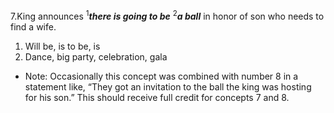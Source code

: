 7.King announces <sup>1</sup>***there is going to be*** <sup>2</sup>***a ball*** in honor of son who needs to find a wife.

1. Will be, is to be, is
2. Dance, big party, celebration, gala

- Note: Occasionally this concept was combined with number 8 in a statement like, “They got an invitation to the ball the king was hosting for his son.” This should receive full credit for concepts 7 and 8.

